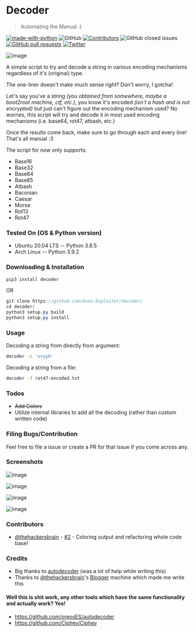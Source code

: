 # Decoder
> Automating the Manual :)

[![made-with-python](https://img.shields.io/badge/Made%20with-Python-1f425f.svg)](https://www.python.org/)
![GitHub](https://img.shields.io/github/license/Anon-Exploiter/decoder)
[![Contributors][contributors-shield]][contributors-url]
![GitHub closed issues](https://img.shields.io/github/issues-closed/Anon-Exploiter/decoder)
[![GitHub pull requests](https://img.shields.io/github/issues-pr/Anon-Exploiter/decoder.svg?style=flat)]()
[![Twitter](https://img.shields.io/twitter/url/https/twitter.com/cloudposse.svg?style=social&label=%40syed_umar)](https://twitter.com/syed__umar)

[contributors-shield]: https://img.shields.io/github/contributors/Anon-Exploiter/decoder.svg?style=flat-square
[contributors-url]: https://github.com/Anon-Exploiter/decoder/graphs/contributors
[issues-shield]: https://img.shields.io/github/issues/Anon-Exploiter/decoder.svg?style=flat-square
[issues-url]: https://github.com/Anon-Exploiter/decoder/issues

![image](https://user-images.githubusercontent.com/18597330/114323816-7484bb00-9b40-11eb-9f97-4d1ea6cc4c18.png)

A simple script to try and decode a string in various encoding mechanisms regardless of it's (original) type. 

The one-liner doesn't make much sense right? Don't worry, I gotcha! 

Let's say you've a string _(you obtained from somewhere, maybe a boot2root machine, ctf, etc.)_, you know it's encoded _(isn't a hash and is not encrypted)_ but just can't figure out the encoding mechanism used? No worries, this script will try and decode it in most used encoding mechanisms (i.e. base64, rot47, atbash, etc.) 

Once the results come back, make sure to go through each and every line! That's all manual :3 

The script for now only supports: 

- Base16
- Base32
- Base64
- Base85
- Atbash
- Baconian
- Caesar
- Morse
- Rot13
- Rot47

### Tested On (OS & Python version)
- Ubuntu 20.04 LTS -- Python 3.8.5
- Arch Linux -- Python 3.9.2

### Downloading & Installation
```csharp
pip3 install decoder 
```

OR

```csharp
git clone https://github.com/Anon-Exploiter/decoder/
cd decoder/
python3 setup.py build 
python3 setup.py install
```

### Usage

Decoding a string from directly from argument:
```bash
decoder -s 'uryyb'
```

Decoding a string from a file:
```bash
decoder -f rot47-encoded.txt
```

### Todos
- <s>Add Colors</s>
- Utilize internal libraries to add all the decoding (rather than custom written code)

### Filing Bugs/Contribution
Feel free to file a issue or create a PR for that issue if you come across any.

### Screenshots
![image](https://user-images.githubusercontent.com/18597330/114323608-6a15f180-9b3f-11eb-8eb8-0455cddcf08b.png)

![image](https://user-images.githubusercontent.com/18597330/114323624-7dc15800-9b3f-11eb-95e7-185c363361b7.png)

![image](https://user-images.githubusercontent.com/18597330/114285324-c578ae80-9a6f-11eb-9eef-85cd0fc11ea8.png)

![image](https://user-images.githubusercontent.com/18597330/114323651-992c6300-9b3f-11eb-9191-3ecb7a353976.png)

### Contributors
- [@thehackersbrain](https://twitter.com/thehackersbrain) - [#2](https://github.com/Anon-Exploiter/decoder/pull/2) - Coloring output and refactoring whole code base! 

### Credits
- Big thanks to [autodecoder](https://github.com/oreosES/autodecoder) (was a lot of help while writing this)
- Thanks to [@thehackersbrain](https://twitter.com/thehackersbrain)'s [Blogger](https://www.vulnhub.com/series/blogger,462/) machine which made me write this

#### Well this is shit work, any other tools which have the same functionality and actually work? Yes!
- https://github.com/oreosES/autodecoder
- https://github.com/Ciphey/Ciphey
